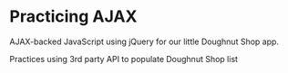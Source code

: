 # Practicing AJAX

AJAX-backed JavaScript using jQuery for our little Doughnut Shop app.

Practices using 3rd party API to populate Doughnut Shop list

